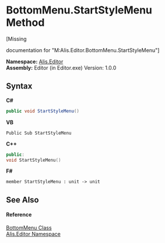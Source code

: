# BottomMenu.StartStyleMenu Method 
 

\[Missing <summary> documentation for "M:Alis.Editor.BottomMenu.StartStyleMenu"\]

**Namespace:**&nbsp;<a href="b150ade4-39de-a232-5f06-d3cdc1b2c538">Alis.Editor</a><br />**Assembly:**&nbsp;Editor (in Editor.exe) Version: 1.0.0

## Syntax

**C#**<br />
``` C#
public void StartStyleMenu()
```

**VB**<br />
``` VB
Public Sub StartStyleMenu
```

**C++**<br />
``` C++
public:
void StartStyleMenu()
```

**F#**<br />
``` F#
member StartStyleMenu : unit -> unit 

```


## See Also


#### Reference
<a href="29b2535b-eddd-1bef-fb4c-256859f2db11">BottomMenu Class</a><br /><a href="b150ade4-39de-a232-5f06-d3cdc1b2c538">Alis.Editor Namespace</a><br />